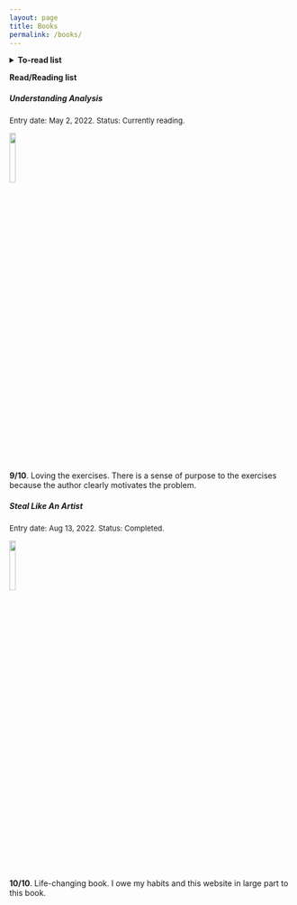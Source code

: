 ```yaml
---
layout: page
title: Books
permalink: /books/
---
```


<details>
<summary><b>To-read list</b></summary>

<ul>

<li>Axler's Linear Algebra</li>
<li>Aluffi's Algebra: Chapter 0</li>
<li>Jocko's Discipline Equals Freedom</li>

</ul>

</details>

<b>Read/Reading list</b>


##### Understanding Analysis
<font size="2"> Entry date: May 2, 2022. Status: Currently reading.</font> 


<img src="https://images-na.ssl-images-amazon.com/images/I/310O3IYeQ4L._SX330_BO1,204,203,200_.jpg" width="15%" />

**9/10**. Loving the exercises. There is a sense of purpose to the exercises because the author clearly motivates the problem.



<div class="divider"></div>

##### Steal Like An Artist
<font size="2"> Entry date: Aug 13, 2022. Status: Completed.</font> 


<img src="https://64.media.tumblr.com/37c3bf5e473f43ba44958159ccaf64df/tumblr_nnmwqgEbga1qz6f4bo1_1280.jpg" width="15%" />

**10/10**. Life-changing book. I owe my habits and this website in large part to this book.



<div class="divider"></div>



